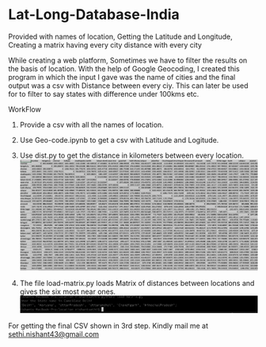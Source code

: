 # Lat-Long-Database-India
Provided with names of location, Getting the Latitude and Longitude, Creating a matrix having every city distance with every city

While creating a web platform, Sometimes we have to filter the results on the basis of location. With the help of Google Geocoding, I created this program in which the input I gave was the name of cities and the final output was a csv with Distance between every ciy. This can later be used for to filter to say states with difference under 100kms etc.

WorkFlow

1. Provide a csv with all the names of location.
2. Use Geo-code.ipynb to get a csv with Latitude and Logitude.
3. Use dist.py to get the distance in kilometers between every location.
![Alt text](https://raw.githubusercontent.com/nishantsethi/Lat-long-Database-india/master/Screenshot%20at%20Mar%2015%2013-22-23.png?raw=true "CSV File")

4. The file load-matrix.py loads Matrix of distances between locations and gives the six most near ones.
![Alt text](https://raw.githubusercontent.com/nishantsethi/Lat-long-Database-india/master/Screenshot%20at%20Mar%2015%2013-26-34.png?raw=true "6 Nearest Cities")

For getting the final CSV shown in 3rd step. Kindly mail me at sethi.nishant43@gmail.com
